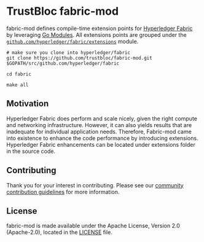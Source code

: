 # TrustBloc fabric-mod

fabric-mod defines compile-time extension points for [Hyperledger Fabric](https://github.com/hyperledger/fabric) by leveraging [Go Modules](https://github.com/golang/go/wiki/Modules). All extensions points are grouped under the [`github.com/hyperledger/fabric/extensions`](./extensions) module.

```
# make sure you clone into hyperledger/fabric
git clone https://github.com/trustbloc/fabric-mod.git $GOPATH/src/github.com/hyperledger/fabric

cd fabric

make all
```

## Motivation

 Hyperledger Fabric does perform and scale nicely, given the right compute and networking infrastructure. However, it can also yields results that are inadequate for individual application needs. Therefore, Fabric-mod came into existence to enhance the code performance by introducing extensions. Hyperledger Fabric enhancements can be located under extensions folder in the source code.

## Contributing
Thank you for your interest in contributing. Please see our [community contribution guidelines](https://github.com/trustbloc/community/blob/master/CONTRIBUTING.md) for more information.

## License

fabric-mod is made available under the Apache License, Version 2.0 (Apache-2.0), located in the [LICENSE](LICENSE) file.
